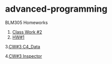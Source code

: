 # advanced-programming

BLM305 Homeworks

1. [Class Work #2](https://abdikmen.github.io/advanced-programming/Array%20Work.html)
2. [HW#1](https://abdikmen.github.io/advanced-programming/addcourse.html)

3.[CW#3 C4_Data](https://abdikmen.github.io/advanced-programming/c4_data.html)

4.[CW#3 Inspector](https://abdikmen.github.io/advanced-programming/inspector.html)

